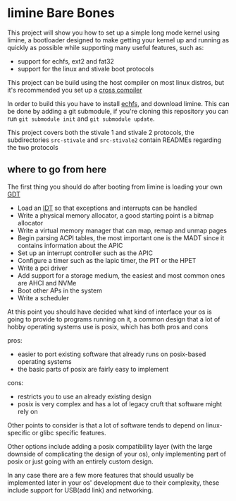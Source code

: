 # limine Bare Bones

This project will show you how to set up a simple long mode kernel using limine, a bootloader designed to make getting your kernel up and running as quickly as possible while supporting many useful features, such as:


* support for echfs, ext2 and fat32
* support for the linux and stivale boot protocols

This project can be build using the host compiler on most linux distros, but it's recommended you set up a [cross compiler](https://osdev.wiki/tools:compilers:gcc:x86:generic)


In order to build this you have to install [echfs](https://github.com/qword-os/echfs), and download limine. This can be done by adding a git submodule, if you're cloning this repository you can run `git submodule init` and `git submodule update`.

This project covers both the stivale 1 and stivale 2 protocols, the subdirectories `src-stivale` and `src-stivale2` contain READMEs regarding the two protocols

## where to go from here

The first thing you should do after booting from limine is loading your own [GDT](https://osdev.wiki/x86:structures:gdt)

* Load an [IDT](https://osdev.wiki/x86:structures:idt) so that exceptions and interrupts can be handled 
* Write a physical memory allocator, a good starting point is a bitmap allocator
* Write a virtual memory manager that can map, remap and unmap pages
* Begin parsing ACPI tables, the most important one is the MADT since it contains information about the APIC
* Set up an interrupt controller such as the APIC
* Configure a timer such as the lapic timer, the PIT or the HPET
* Write a pci driver
* Add support for a storage medium, the easiest and most common ones are AHCI and NVMe
* Boot other APs in the system
* Write a scheduler

At this point you should have decided what kind of interface your os is going to provide to programs running on it, a common design that a lot of hobby operating systems use is posix, which has both pros and cons

pros:

* easier to port existing software that already runs on posix-based operating systems
* the basic parts of posix are fairly easy to implement 

cons:

* restricts you to use an already existing design
* posix is very complex and has a lot of legacy cruft that software might rely on

Other points to consider is that a lot of software tends to depend on linux-specific or glibc specific features.

Other options include adding a posix compatibility layer (with the large downside of complicating the design of your os), only implementing part of posix or just going with an entirely custom design.

In any case there are a few more features that should usually be implemented later in your os' development due to their complexity, these include support for USB(add link) and networking.
